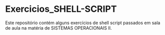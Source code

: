 # Exercicios_SHELL-SCRIPT
Este repositório contém alguns exercícios de shell script passados em sala de aula na matéria de SISTEMAS OPERACIONAIS II.
